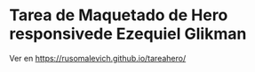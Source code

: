 # Tarea de Maquetado de Hero responsivede Ezequiel Glikman
Ver en https://rusomalevich.github.io/tareahero/
